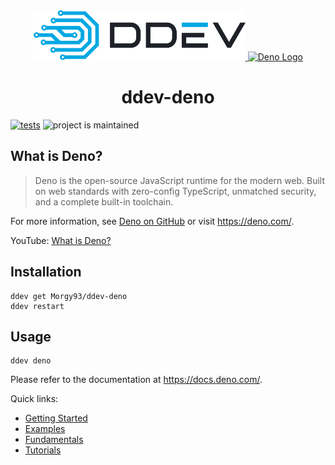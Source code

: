<div align="center">
    <a href="https://ddev.com/">
        <img src="https://raw.githubusercontent.com/ddev/ddev/master/images/ddev-logo.svg" alt="DDEV logo" height="80">
    </a>
    <a href="https://deno.sh">
        <img src="https://github.com/user-attachments/assets/f776e4a5-6747-45ac-a03c-53e80094b8e1"
            alt="Deno Logo"
            height="80"
        >
    </a>
    <h1 align="center">ddev-deno</h1>
</div>

[![tests](https://github.com/Morgy93/ddev-deno/actions/workflows/tests.yml/badge.svg)](https://github.com/Morgy93/ddev-deno/actions/workflows/tests.yml)
![project is maintained](https://img.shields.io/maintenance/yes/2024.svg)

## What is Deno?

> Deno is the open-source JavaScript runtime for the modern web.
> Built on web standards with zero-config TypeScript, unmatched security, and a complete built-in toolchain.

For more information,
see [Deno on GitHub](https://github.com/denoland/deno/?tab=readme-ov-file#deno)
or visit <https://deno.com/>.

YouTube: [What is Deno?](https://www.youtube.com/watch?v=KPTOo4k8-GE)

## Installation

```shell
ddev get Morgy93/ddev-deno
ddev restart
```

## Usage

```shell
ddev deno
```

Please refer to the documentation at <https://docs.deno.com/>.

Quick links:

- [Getting Started](https://docs.deno.com/runtime/)
- [Examples](https://docs.deno.com/examples/)
- [Fundamentals](https://docs.deno.com/runtime/fundamentals/)
- [Tutorials](https://docs.deno.com/runtime/tutorials/)
